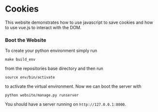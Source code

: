 # Cookies
This website demonstrates how to use javascript to save
cookies and how to use vue.js to interact with the DOM.

### Boot the Website
To create your python environment simply run
```
make build_env
```
from the repositories base directory and then run
```
source env/bin/activate
```
to activate the virtual environment. Now we can
boot the server with
```
python website/manage.py runserver
```
You should have a server running on `http://127.0.0.1:8000`.
